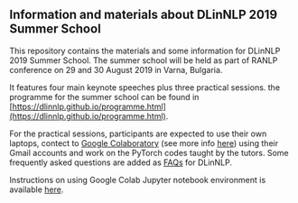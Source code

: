 ## Information and materials about DLinNLP 2019 Summer School 

This repository contains the materials and some information for DLinNLP 2019 Summer School.
The summer school will be held as part of RANLP conference on 29 and 30 August 2019 in Varna, Bulgaria.

It features four main keynote speeches plus three practical sessions. the programme for the summer school can be found in [https://dlinnlp.github.io/programme.html](https://dlinnlp.github.io/programme.html).

For the practical sessions, participants are expected to use their own laptops, contect to [Google Colaboratory](https://colab.research.google.com/) (see more info [here](https://research.google.com/colaboratory/faq.html)) using their Gmail accounts and work on the PyTorch codes taught by the tutors. Some frequently asked questions are added as [FAQs](https://github.com/omidrohanian/notebooks-DLinNLP/blob/master/FAQ.ipynb) for DLinNLP.

Instructions on using Google Colab Jupyter notebook environment is available [here](https://github.com/omidrohanian/notebooks-DLinNLP/blob/master/googledrive.ipynb). 
